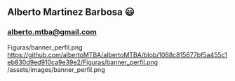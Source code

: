 ## Alberto Martinez Barbosa :smiley:
### alberto.mtba@gmail.com

Figuras/banner_perfil.png
https://github.com/albertoMTBA/albertoMTBA/blob/1088c815677bf5a455c1eb830d9ed910ca9e39e2/Figuras/banner_perfil.png
/assets/images/banner_perfil.png
<!--
**albertoMTBA/albertoMTBA** is a ✨ _special_ ✨ repository because its `README.md` (this file) appears on your GitHub profile.

Here are some ideas to get you started:

- 🔭 I’m currently working on ...
- 🌱 I’m currently learning ...
- 👯 I’m looking to collaborate on ...
- 🤔 I’m looking for help with ...
- 💬 Ask me about ...
- 📫 How to reach me: ...
- 😄 Pronouns: ...
- ⚡ Fun fact: ...
-->
